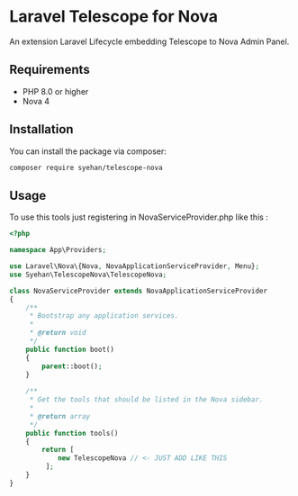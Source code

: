 # Laravel Telescope for Nova

An extension Laravel Lifecycle embedding Telescope to Nova Admin Panel.

<p style="text-align: center;" align="center">

</p>

## Requirements
- PHP 8.0 or higher
- Nova 4

## Installation

You can install the package via composer:

```bash
composer require syehan/telescope-nova
```

## Usage

To use this tools just registering in NovaServiceProvider.php like this :

```php
<?php

namespace App\Providers;

use Laravel\Nova\{Nova, NovaApplicationServiceProvider, Menu};
use Syehan\TelescopeNova\TelescopeNova;

class NovaServiceProvider extends NovaApplicationServiceProvider
{
    /**
     * Bootstrap any application services.
     *
     * @return void
     */
    public function boot()
    {
        parent::boot();
    }
    
    /**
     * Get the tools that should be listed in the Nova sidebar.
     *
     * @return array
     */
    public function tools()
    {
        return [
            new TelescopeNova // <- JUST ADD LIKE THIS
         ];
    }
}
```
